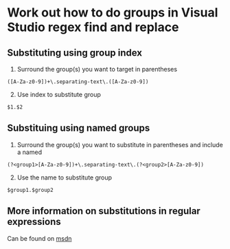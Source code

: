 # Work out how to do groups in Visual Studio regex find and replace

## Substituting using group index

1. Surround the group(s) you want to target in parentheses
```
([A-Za-z0-9])+\.separating-text\.([A-Za-z0-9])
```

2. Use index to substitute group
```
$1.$2
```

## Substituing using named groups

1. Surround the group(s) you want to substitute in parentheses and include a named
```
(?<group1>[A-Za-z0-9])+\.separating-text\.(?<group2>[A-Za-z0-9])
```

2. Use the name to substitute group
```
$group1.$group2
```

## More information on substitutions in regular expressions

Can be found on [msdn](https://msdn.microsoft.com/en-us/library/ewy2t5e0.aspx)